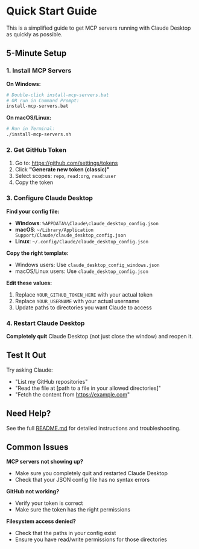 # Quick Start Guide

This is a simplified guide to get MCP servers running with Claude Desktop as quickly as possible.

## 5-Minute Setup

### 1. Install MCP Servers

**On Windows:**
```bash
# Double-click install-mcp-servers.bat
# OR run in Command Prompt:
install-mcp-servers.bat
```

**On macOS/Linux:**
```bash
# Run in Terminal:
./install-mcp-servers.sh
```

### 2. Get GitHub Token

1. Go to: https://github.com/settings/tokens
2. Click **"Generate new token (classic)"**
3. Select scopes: `repo`, `read:org`, `read:user`
4. Copy the token

### 3. Configure Claude Desktop

**Find your config file:**

- **Windows**: `%APPDATA%\Claude\claude_desktop_config.json`
- **macOS**: `~/Library/Application Support/Claude/claude_desktop_config.json`
- **Linux**: `~/.config/Claude/claude_desktop_config.json`

**Copy the right template:**

- Windows users: Use `claude_desktop_config_windows.json`
- macOS/Linux users: Use `claude_desktop_config.json`

**Edit these values:**

1. Replace `YOUR_GITHUB_TOKEN_HERE` with your actual token
2. Replace `YOUR_USERNAME` with your actual username
3. Update paths to directories you want Claude to access

### 4. Restart Claude Desktop

**Completely quit** Claude Desktop (not just close the window) and reopen it.

## Test It Out

Try asking Claude:

- "List my GitHub repositories"
- "Read the file at [path to a file in your allowed directories]"
- "Fetch the content from https://example.com"

## Need Help?

See the full [README.md](README.md) for detailed instructions and troubleshooting.

## Common Issues

**MCP servers not showing up?**
- Make sure you completely quit and restarted Claude Desktop
- Check that your JSON config file has no syntax errors

**GitHub not working?**
- Verify your token is correct
- Make sure the token has the right permissions

**Filesystem access denied?**
- Check that the paths in your config exist
- Ensure you have read/write permissions for those directories
